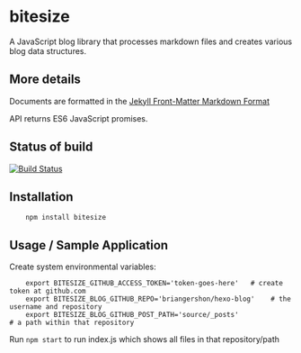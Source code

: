 # bitesize

A JavaScript blog library that processes markdown files and creates various blog data structures.

## More details

Documents are formatted in the [Jekyll Front-Matter Markdown Format](http://jekyllrb.com/docs/frontmatter/)

API returns ES6 JavaScript promises.

## Status of build

[![Build Status](https://travis-ci.org/briangershon/bitesize.png?branch=master)](https://travis-ci.org/briangershon/bitesize)

## Installation

        npm install bitesize

## Usage / Sample Application

Create system environmental variables:

        export BITESIZE_GITHUB_ACCESS_TOKEN='token-goes-here'   # create token at github.com
        export BITESIZE_BLOG_GITHUB_REPO='briangershon/hexo-blog'    # the username and repository
        export BITESIZE_BLOG_GITHUB_POST_PATH='source/_posts'               # a path within that repository

Run `npm start` to run index.js which shows all files in that repository/path
